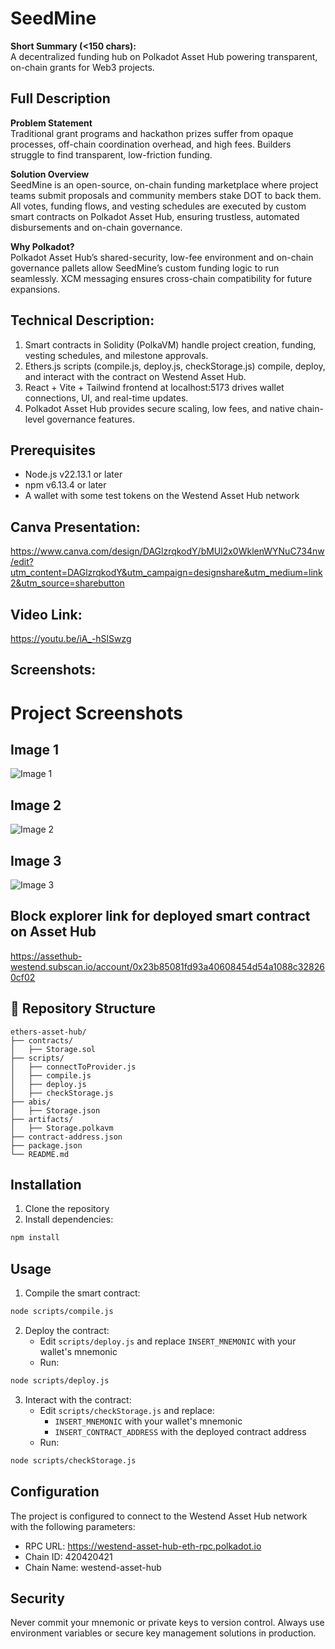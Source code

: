 # SeedMine

**Short Summary (<150 chars):**  
A decentralized funding hub on Polkadot Asset Hub powering transparent, on-chain grants for Web3 projects.

## Full Description

**Problem Statement**  
Traditional grant programs and hackathon prizes suffer from opaque processes, off-chain coordination overhead, and high fees. Builders struggle to find transparent, low-friction funding.

**Solution Overview**  
SeedMine is an open-source, on-chain funding marketplace where project teams submit proposals and community members stake DOT to back them. All votes, funding flows, and vesting schedules are executed by custom smart contracts on Polkadot Asset Hub, ensuring trustless, automated disbursements and on-chain governance.

**Why Polkadot?**  
Polkadot Asset Hub’s shared-security, low-fee environment and on-chain governance pallets allow SeedMine’s custom funding logic to run seamlessly. XCM messaging ensures cross-chain compatibility for future expansions. 

## Technical Description:
1) Smart contracts in Solidity (PolkaVM) handle project creation, funding, vesting schedules, and milestone approvals.
2) Ethers.js scripts (compile.js, deploy.js, checkStorage.js) compile, deploy, and interact with the contract on Westend Asset Hub.	
3) React + Vite + Tailwind frontend at localhost:5173 drives wallet connections, UI, and real-time updates.	
4) Polkadot Asset Hub provides secure scaling, low fees, and native chain-level governance features.	

## Prerequisites

- Node.js v22.13.1 or later
- npm v6.13.4 or later
- A wallet with some test tokens on the Westend Asset Hub network

## Canva Presentation:
https://www.canva.com/design/DAGlzrqkodY/bMUl2x0WklenWYNuC734nw/edit?utm_content=DAGlzrqkodY&utm_campaign=designshare&utm_medium=link2&utm_source=sharebutton
## Video Link: 
https://youtu.be/iA_-hSlSwzg
## Screenshots: 
# Project Screenshots

## Image 1
![Image 1](image1.png)

## Image 2
![Image 2](image2.png)

## Image 3
![Image 3](image3.png)



## Block explorer link for deployed smart contract on Asset Hub
https://assethub-westend.subscan.io/account/0x23b85081fd93a40608454d54a1088c328260cf02

## 📁 Repository Structure 


```
ethers-asset-hub/
├── contracts/
│   ├── Storage.sol
├── scripts/
│   ├── connectToProvider.js
│   ├── compile.js
│   ├── deploy.js
│   ├── checkStorage.js
├── abis/
│   ├── Storage.json
├── artifacts/
│   ├── Storage.polkavm
├── contract-address.json
├── package.json
└── README.md
```

## Installation

1. Clone the repository
2. Install dependencies:
```bash
npm install
```

## Usage

1. Compile the smart contract:
```bash
node scripts/compile.js
```

2. Deploy the contract:
   - Edit `scripts/deploy.js` and replace `INSERT_MNEMONIC` with your wallet's mnemonic
   - Run:
```bash
node scripts/deploy.js
```

3. Interact with the contract:
   - Edit `scripts/checkStorage.js` and replace:
     - `INSERT_MNEMONIC` with your wallet's mnemonic
     - `INSERT_CONTRACT_ADDRESS` with the deployed contract address
   - Run:
```bash
node scripts/checkStorage.js
```

## Configuration

The project is configured to connect to the Westend Asset Hub network with the following parameters:
- RPC URL: https://westend-asset-hub-eth-rpc.polkadot.io
- Chain ID: 420420421
- Chain Name: westend-asset-hub

## Security

Never commit your mnemonic or private keys to version control. Always use environment variables or secure key management solutions in production. 
